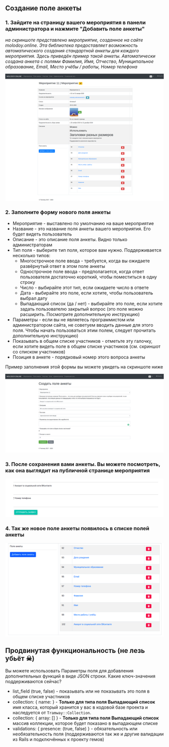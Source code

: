 ## Создание поле анкеты

### 1. Зайдите на страницу вашего мероприятия в панели администратора и нажмите "Добавить поле анкеты"

*на скриншоте представлено мероприятие, созданное на сайте molodoy.online. Эта библиотека предоставляет возможность автоматического создания стандартной анкеты для каждого мероприятия. Здесь приведён пример такой анкеты. Автоматически создана анкета с полями Фамилия, Имя, Отчество, Муниципальное образование, Email, Место учёбы / работы, Номер телефона*

![screen-4](https://raw.githubusercontent.com/ulmic/tramway-dev/develop/tramway-event/docs/russian/screens/4.png)

### 2. Заполните форму нового поля анкеты

* Мероприятие - выставлено по умолчанию на ваше мероприятие
* Название - это название поля анкеты вашего мероприятия. Его будет видеть пользователь
* Описание - это описание поля анкеты. Видно только администраторам
* Тип поля - выберите тип поля, которое вам нужно. Поддерживается несколько типов:
  * Многострочное поле ввода - требуется, когда вы ожидаете развёрнутый ответ в этом поле анкеты
  * Однострочное поле ввода - предполагается, когда ответ пользователя достаточно короткий, чтобы поместиться в одну строку
  * Число - выбирайте этот тип, если ожидаете число в ответе
  * Дата - выбирайте это поле, если хотите, чтобы пользователь выбрал дату
  * Выпадающий список (да / нет) - выбирайте это поле, если хотите задать пользователю закрытый вопрос (это поле можно расширить. Посмотрите дополнительную инструкцию)
* Параметры - если вы не являетесь программистом или администратором сайта, не советуем вводить данные для этого поля. Чтобы начать пользоваться этим полем, следует прочитать дополнительную инструкцию)
* Показывать в общем списке участников - отметьте эту галочку, если хотите видеть поле в общем списке участников (см. скриншот со списком участников)
* Позиция в анкете - порядковый номер этого вопроса анкеты

Пример заполнения этой формы вы можете увидеть на скриншоте ниже

![screen-6](https://raw.githubusercontent.com/ulmic/tramway-dev/develop/tramway-event/docs/russian/screens/6.png)

### 3. После сохранения вами анкеты. Вы можете посмотреть, как она выглядит на публичной странице мероприятия

![screen-8](https://raw.githubusercontent.com/ulmic/tramway-dev/develop/tramway-event/docs/russian/screens/8.png)

### 4. Так же новое поле анкеты появилось в списке полей анкеты

![screen-7](https://raw.githubusercontent.com/ulmic/tramway-dev/develop/tramway-event/docs/russian/screens/7.png)

## Продвинутая функциональность (не лезь убьёт ☠)

Вы можете использовать Параметры поля для добавления дополнительных функций в виде JSON строки. Какие ключ-значения поддерживаются сейчас?

* list_field (true, false) - показывать или не показывать это поля в общем списке участников
* collection: { name: } -  **Только для типа поля Выпадающий список** имя класса, который хранится у вас в кодовой базе проекта и наследуется от `Tramway::Collection`.
* collection: { array: [] } - **Только для типа поля Выпадающий список** массив коллекции, которое будет показано в выпадающем списке
* validations: { presence: (true, false) } - обязательность или необязательность поля (поддерживаются так же и другие валидации из Rails и подключённых к проекту гемов)
